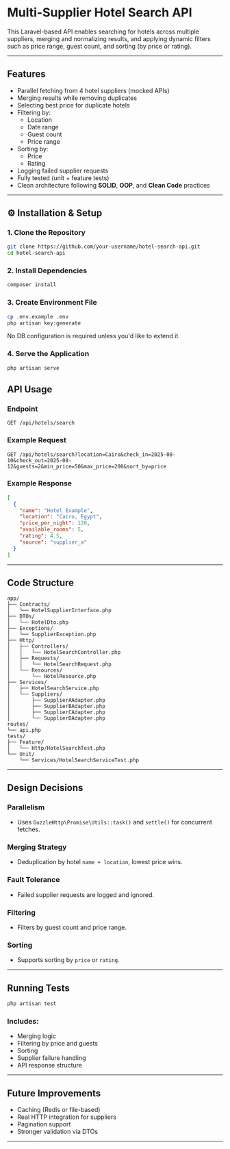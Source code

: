 # Multi-Supplier Hotel Search API

This Laravel-based API enables searching for hotels across multiple suppliers, merging and normalizing results, and applying dynamic filters such as price range, guest count, and sorting (by price or rating).

---

## Features

- Parallel fetching from 4 hotel suppliers (mocked APIs)
- Merging results while removing duplicates
- Selecting best price for duplicate hotels
- Filtering by:
  - Location
  - Date range
  - Guest count
  - Price range
- Sorting by:
  - Price
  - Rating
- Logging failed supplier requests
- Fully tested (unit + feature tests)
- Clean architecture following **SOLID**, **OOP**, and **Clean Code** practices

---

## ⚙️ Installation & Setup

### 1. Clone the Repository

```bash
git clone https://github.com/your-username/hotel-search-api.git
cd hotel-search-api
```
### 2. Install Dependencies

```bash
composer install
```

### 3. Create Environment File

```bash
cp .env.example .env
php artisan key:generate
```

No DB configuration is required unless you'd like to extend it.

### 4. Serve the Application

```bash
php artisan serve
```
## API Usage

### Endpoint

```
GET /api/hotels/search
```
### Example Request

```http
GET /api/hotels/search?location=Cairo&check_in=2025-08-10&check_out=2025-08-12&guests=2&min_price=50&max_price=200&sort_by=price
```

### Example Response

```json
[
  {
    "name": "Hotel Example",
    "location": "Cairo, Egypt",
    "price_per_night": 120,
    "available_rooms": 5,
    "rating": 4.5,
    "source": "supplier_a"
  }
]
```

---
## Code Structure

```
app/
├── Contracts/
│   └── HotelSupplierInterface.php
├── DTOs/
│   └── HotelDto.php
├── Exceptions/
│   └── SupplierException.php
├── Http/
│   ├── Controllers/
│   │   └── HotelSearchController.php
│   ├── Requests/
│   │   └── HotelSearchRequest.php
│   └── Resources/
│       └── HotelResource.php
├── Services/
│   ├── HotelSearchService.php
│   └── Suppliers/
│       ├── SupplierAAdapter.php
│       ├── SupplierBAdapter.php
│       ├── SupplierCAdapter.php
│       └── SupplierDAdapter.php
routes/
└── api.php
tests/
├── Feature/
│   └── Http/HotelSearchTest.php
└── Unit/
    └── Services/HotelSearchServiceTest.php
```

---

## Design Decisions

### Parallelism

- Uses `GuzzleHttp\Promise\Utils::task()` and `settle()` for concurrent fetches.

### Merging Strategy
- Deduplication by hotel `name + location`, lowest price wins.

### Fault Tolerance

- Failed supplier requests are logged and ignored.

### Filtering

- Filters by guest count and price range.

### Sorting

- Supports sorting by `price` or `rating`.

---

## Running Tests

```bash
php artisan test
```
### Includes:

- Merging logic
- Filtering by price and guests
- Sorting
- Supplier failure handling
- API response structure

---

## Future Improvements

- Caching (Redis or file-based)
- Real HTTP integration for suppliers
- Pagination support
- Stronger validation via DTOs

---
